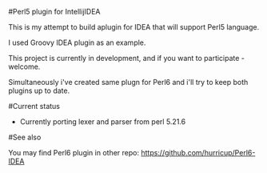 #Perl5 plugin for IntellijIDEA

This is my attempt to build aplugin for IDEA that will support Perl5 language.

I used Groovy IDEA plugin as an example. 

This project is currently in development, and if you want to participate - welcome.

Simultaneously i've created same plugn for Perl6 and i'll try to keep both plugins up to date.

#Current status

* Currently porting lexer and parser from perl 5.21.6

#See also

You may find Perl6 plugin in other repo: https://github.com/hurricup/Perl6-IDEA